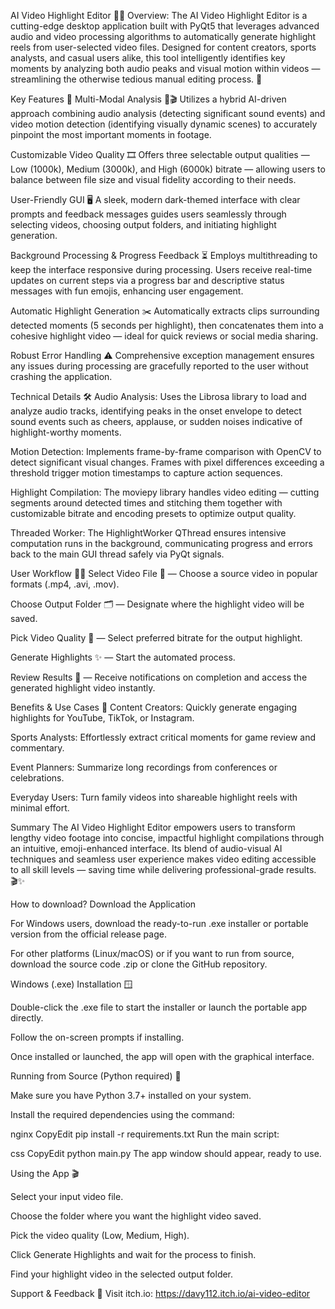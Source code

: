 AI Video Highlight Editor 🎥✨
Overview:
The AI Video Highlight Editor is a cutting-edge desktop application built with PyQt5 that leverages advanced audio and video processing algorithms to automatically generate highlight reels from user-selected video files. Designed for content creators, sports analysts, and casual users alike, this tool intelligently identifies key moments by analyzing both audio peaks and visual motion within videos — streamlining the otherwise tedious manual editing process. 🚀

Key Features 🔑
Multi-Modal Analysis 🎵🎬
Utilizes a hybrid AI-driven approach combining audio analysis (detecting significant sound events) and video motion detection (identifying visually dynamic scenes) to accurately pinpoint the most important moments in footage.

Customizable Video Quality 🎞️
Offers three selectable output qualities — Low (1000k), Medium (3000k), and High (6000k) bitrate — allowing users to balance between file size and visual fidelity according to their needs.

User-Friendly GUI 🖥️
A sleek, modern dark-themed interface with clear prompts and feedback messages guides users seamlessly through selecting videos, choosing output folders, and initiating highlight generation.

Background Processing & Progress Feedback ⏳
Employs multithreading to keep the interface responsive during processing. Users receive real-time updates on current steps via a progress bar and descriptive status messages with fun emojis, enhancing user engagement.

Automatic Highlight Generation ✂️
Automatically extracts clips surrounding detected moments (5 seconds per highlight), then concatenates them into a cohesive highlight video — ideal for quick reviews or social media sharing.

Robust Error Handling ⚠️
Comprehensive exception management ensures any issues during processing are gracefully reported to the user without crashing the application.

Technical Details 🛠️
Audio Analysis:
Uses the Librosa library to load and analyze audio tracks, identifying peaks in the onset envelope to detect sound events such as cheers, applause, or sudden noises indicative of highlight-worthy moments.

Motion Detection:
Implements frame-by-frame comparison with OpenCV to detect significant visual changes. Frames with pixel differences exceeding a threshold trigger motion timestamps to capture action sequences.

Highlight Compilation:
The moviepy library handles video editing — cutting segments around detected times and stitching them together with customizable bitrate and encoding presets to optimize output quality.

Threaded Worker:
The HighlightWorker QThread ensures intensive computation runs in the background, communicating progress and errors back to the main GUI thread safely via PyQt signals.

User Workflow 🧑‍💻
Select Video File 📁 — Choose a source video in popular formats (.mp4, .avi, .mov).

Choose Output Folder 🗂 — Designate where the highlight video will be saved.

Pick Video Quality 🎥 — Select preferred bitrate for the output highlight.

Generate Highlights ✨ — Start the automated process.

Review Results 🎉 — Receive notifications on completion and access the generated highlight video instantly.

Benefits & Use Cases 🎯
Content Creators: Quickly generate engaging highlights for YouTube, TikTok, or Instagram.

Sports Analysts: Effortlessly extract critical moments for game review and commentary.

Event Planners: Summarize long recordings from conferences or celebrations.

Everyday Users: Turn family videos into shareable highlight reels with minimal effort.

Summary
The AI Video Highlight Editor empowers users to transform lengthy video footage into concise, impactful highlight compilations through an intuitive, emoji-enhanced interface. Its blend of audio-visual AI techniques and seamless user experience makes video editing accessible to all skill levels — saving time while delivering professional-grade results. 🎬✨


How to download?
Download the Application

For Windows users, download the ready-to-run .exe installer or portable version from the official release page.

For other platforms (Linux/macOS) or if you want to run from source, download the source code .zip or clone the GitHub repository.

Windows (.exe) Installation 🪟

Double-click the .exe file to start the installer or launch the portable app directly.

Follow the on-screen prompts if installing.

Once installed or launched, the app will open with the graphical interface.

Running from Source (Python required) 🐍

Make sure you have Python 3.7+ installed on your system.

Install the required dependencies using the command:

nginx
CopyEdit
pip install -r requirements.txt 
Run the main script:

css
CopyEdit
python main.py 
The app window should appear, ready to use.

Using the App 🎬

Select your input video file.

Choose the folder where you want the highlight video saved.

Pick the video quality (Low, Medium, High).

Click Generate Highlights and wait for the process to finish.

Find your highlight video in the selected output folder.

Support & Feedback 💬
Visit itch.io: https://davy112.itch.io/ai-video-editor

